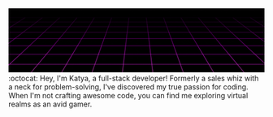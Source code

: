 <img src="https://github.com/t0kyolover/t0kyolover/blob/main/github%20v2.gif"/>
:octocat: Hey, I'm Katya, a full-stack developer! Formerly a sales whiz with a neck for problem-solving, I've discovered my true passion for coding. When I'm not crafting awesome code, you can find me exploring virtual realms as an avid gamer.


<!---
t0kyolover/t0kyolover is a ✨ special ✨ repository because its `README.md` (this file) appears on your GitHub profile.
You can click the Preview link to take a look at your changes.
--->
